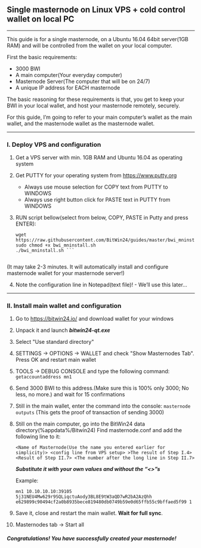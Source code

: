 
## Single masternode on Linux VPS + cold control wallet on local PC
------
This guide is for a single masternode, on a Ubuntu 16.04 64bit server(1GB RAM) and will be controlled from the wallet on your local computer.

First the basic requirements:
* 3000 BWI 
* A main computer(Your everyday computer)
* Masternode Server(The computer that will be on 24/7)
* A unique IP address for EACH masternode

The basic reasoning for these requirements is that, you get to keep your BWI in your local wallet, and host your masternode remotely, securely.

For this guide, I’m going to refer to your main computer’s wallet as the main wallet, and the masternode wallet as the masternode wallet.

-------

### I. Deploy VPS and configuration

1. Get a VPS server with min. 1GB RAM and Ubuntu 16.04 as operating system
2. Get PUTTY for your operating system from https://www.putty.org
    * Always use mouse selection for COPY text from PUTTY to WINDOWS
    * Always use right button click for PASTE text in PUTTY from WINDOWS
3. RUN script bellow(select from below, COPY, PASTE in Putty and press ENTER):

   ``` 
   wget https://raw.githubusercontent.com/BitWin24/guides/master/bwi_mninstall
   sudo chmod +x bwi_mninstall.sh
   ./bwi_mninstall.sh ```
    
(It may take 2-3 minutes. It will automatically install and configure masternode wallet for your masternode server!)

4. Note the configuration line in Notepad(text file)! - We’ll use this later…

--------

### II. Install main wallet and configuration

1. Go to https://bitwin24.io/ and download wallet for your windows
2. Unpack it and launch ***bitwin24-qt.exe***
3. Select "Use standard directory" 
4. SETTINGS -> OPTIONS -> WALLET and check "Show Masternodes Tab". Press OK and restart main wallet
5. TOOLS -> DEBUG CONSOLE and type the following command:
   ```getaccountaddress mn1```
6. Send 3000 BWI to this address.(Make sure this is 100% only 3000; No less, no more.) and wait for 15 confirmations
7. Still in the main wallet, enter the command into the console:
   ```masternode outputs``` (This gets the proof of transaction of sending 3000)
8. Still on the main computer, go into the BitWin24 data directory(%appdata%/Bitwin24)
   Find masternode.conf and add the following line to it:   
   
   ```<Name of Masternode(Use the name you entered earlier for simplicity)> <config line from VPS setup> >The result of Step I.4> <Result of Step II.7> <The number after the long line in Step II.7>```
   
   ***Substitute it with your own values and without the “<>”s***
   
   Example:
   
   ```mn1 10.10.10.10:39105 5j31NEU4Mw629r9SQLiqctuAody3BL8E9tW3aQD7wR2bA2AzQhh e629899c90494cf2a0b8935bece819480db0749b59e0d65ffb55c9bffaed5f99 1```
   

9. Save it, close and restart the main wallet. **Wait for full sync**.
10. Masternodes tab -> Start all
   
#### *Congratulations! You have successfully created your masternode!*
